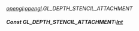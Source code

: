 _[opengl](../../modules/opengl/opengl-module.md):[opengl](../../modules/opengl/opengl-module.md).GL\_DEPTH\_STENCIL\_ATTACHMENT_
##### Const GL\_DEPTH\_STENCIL\_ATTACHMENT:[Int](../../modules/wonkey/wonkey-types-int.md)
